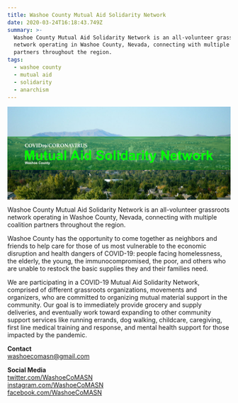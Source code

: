 ```yaml
---
title: Washoe County Mutual Aid Solidarity Network
date: 2020-03-24T16:18:43.749Z
summary: >-
  Washoe County Mutual Aid Solidarity Network is an all-volunteer grassroots
  network operating in Washoe County, Nevada, connecting with multiple coalition
  partners throughout the region.
tags:
  - washoe county
  - mutual aid
  - solidarity
  - anarchism
---
```

<img src="/static/img/covid19-mutual-aid-network.png" alt="Washoe County Mutual Aid Solidarity Network Logo" title="Washoe County Mutual Aid Solidarity Network Logo" style="display:block;margin-left:auto;margin-right:auto;width:600px;" />

Washoe County Mutual Aid Solidarity Network is an all-volunteer grassroots network operating in Washoe County, Nevada, connecting with multiple coalition partners throughout the region.

Washoe County has the opportunity to come together as neighbors and friends to help care for those of us most vulnerable to the economic disruption and health dangers of COVID-19: people facing homelessness, the elderly, the young, the immunocompromised, the poor, and others who are unable to restock the basic supplies they and their families need.

We are participating in a COVID-19 Mutual Aid Solidarity Network, comprised of different grassroots organizations, movements and organizers, who are committed to organizing mutual material support in the community. Our goal is to immediately provide grocery and supply deliveries, and eventually work toward expanding to other community support services like running errands, dog walking, childcare, caregiving, first line medical training and response, and mental health support for those impacted by the pandemic.

**Contact**\
[washoecomasn@gmail.com](mailto:washoecomasn@gmail.com)

**Social Media**\
[twitter.com/WashoeCoMASN](https://twitter.com/WashoeCoMASN)\
[instagram.com/WashoeCoMASN](https://www.instagram.com/washoecomasn/)\
[facebook.com/WashoeCoMASN](https://www.facebook.com/Washoe-County-Mutual-Aid-Solidarity-Network-107028287594023/)